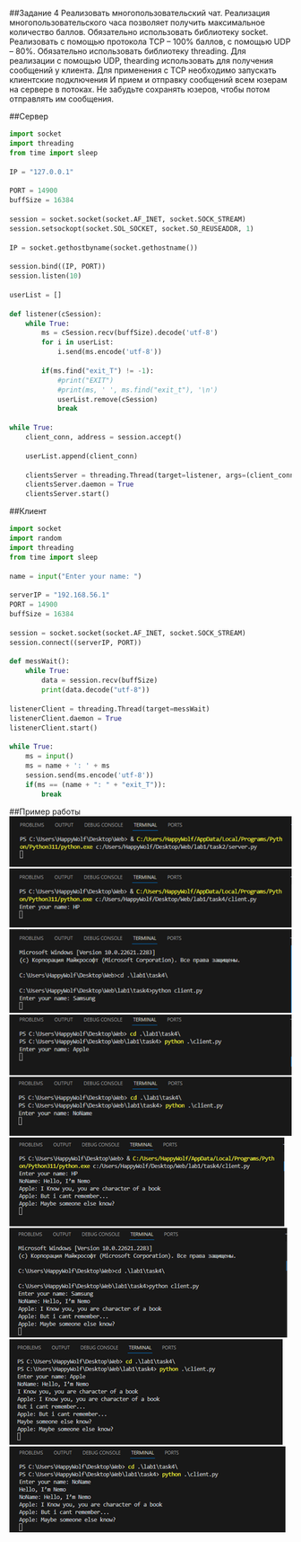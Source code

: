 ##Задание 4
Реализовать многопользовательский чат. Реализация
многопользовательского часа позволяет получить максимальное количество
баллов.
Обязательно использовать библиотеку socket. Реализовать с помощью протокола TCP – 100% баллов, с помощью UDP – 80%.
Обязательно использовать библиотеку threading.
Для реализации с помощью UDP, thearding использовать для получения
сообщений у клиента.
Для применения с TCP необходимо запускать клиентские подключения И прием
и отправку сообщений всем юзерам на сервере в потоках. Не забудьте сохранять юзеров,
чтобы потом отправлять им сообщения.

##Сервер
```py
import socket
import threading
from time import sleep

IP = "127.0.0.1"

PORT = 14900
buffSize = 16384

session = socket.socket(socket.AF_INET, socket.SOCK_STREAM)
session.setsockopt(socket.SOL_SOCKET, socket.SO_REUSEADDR, 1)

IP = socket.gethostbyname(socket.gethostname())

session.bind((IP, PORT))
session.listen(10)

userList = []

def listener(cSession):
    while True:
        ms = cSession.recv(buffSize).decode('utf-8')
        for i in userList:
            i.send(ms.encode('utf-8'))
        
        if(ms.find("exit_T") != -1):
            #print("EXIT")
            #print(ms, ' ', ms.find("exit_t"), '\n')
            userList.remove(cSession)
            break

while True:
    client_conn, address = session.accept()
    
    userList.append(client_conn)

    clientsServer = threading.Thread(target=listener, args=(client_conn,))
    clientsServer.daemon = True
    clientsServer.start()

```

##Клиент
```py
import socket
import random
import threading
from time import sleep

name = input("Enter your name: ")

serverIP = "192.168.56.1"
PORT = 14900
buffSize = 16384

session = socket.socket(socket.AF_INET, socket.SOCK_STREAM)
session.connect((serverIP, PORT))

def messWait():
    while True:
        data = session.recv(buffSize)
        print(data.decode("utf-8"))

listenerClient = threading.Thread(target=messWait)
listenerClient.daemon = True
listenerClient.start()

while True:
    ms = input()
    ms = name + ': ' + ms
    session.send(ms.encode('utf-8'))
    if(ms == (name + ": " + "exit_T")):
        break

```


##Пример работы
![Запуск сервера](pic/t4/server.png)
![Запуск клиента HP](pic/t4/HP1.png)
![Запуск клиента Samsung](pic/t4/Samsung1.png)
![Запуск клиента Apple](pic/t4/Apple1.png)
![Запуск клиента NoName](pic/t4/NoName1.png)
![Состояние клиента HP](pic/t4/HP2.png)
![Состояние клиента Samsung](pic/t4/Samsung2.png)
![Состояние клиента Apple](pic/t4/Apple2.png)
![Состояние клиента NoName](pic/t4/NoName2.png)